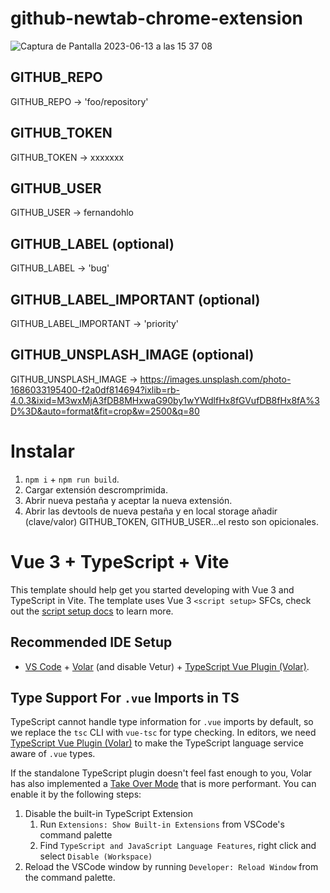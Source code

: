 # github-newtab-chrome-extension

![Captura de Pantalla 2023-06-13 a las 15 37 08](https://github.com/fernandohlo/github-newtab-chrome-extension/assets/92722052/09e110cb-8511-4a0b-8c5f-4ca58a6affda)

## GITHUB_REPO
GITHUB_REPO -> 'foo/repository'

## GITHUB_TOKEN
GITHUB_TOKEN -> xxxxxxx

## GITHUB_USER
GITHUB_USER -> fernandohlo

## GITHUB_LABEL (optional)
GITHUB_LABEL -> 'bug'

## GITHUB_LABEL_IMPORTANT (optional)
GITHUB_LABEL_IMPORTANT -> 'priority'

## GITHUB_UNSPLASH_IMAGE (optional)
GITHUB_UNSPLASH_IMAGE -> https://images.unsplash.com/photo-1686033195400-f2a0df814694?ixlib=rb-4.0.3&ixid=M3wxMjA3fDB8MHxwaG90by1wYWdlfHx8fGVufDB8fHx8fA%3D%3D&auto=format&fit=crop&w=2500&q=80

# Instalar
1. `npm i` + `npm run build`.
2. Cargar extensión descromprimida.
3. Abrir nueva pestaña y aceptar la nueva extensión.
4. Abrir las devtools de nueva pestaña y en local storage añadir (clave/valor) GITHUB_TOKEN, GITHUB_USER...el resto son opicionales.

# Vue 3 + TypeScript + Vite

This template should help get you started developing with Vue 3 and TypeScript in Vite. The template uses Vue 3 `<script setup>` SFCs, check out the [script setup docs](https://v3.vuejs.org/api/sfc-script-setup.html#sfc-script-setup) to learn more.

## Recommended IDE Setup

- [VS Code](https://code.visualstudio.com/) + [Volar](https://marketplace.visualstudio.com/items?itemName=Vue.volar) (and disable Vetur) + [TypeScript Vue Plugin (Volar)](https://marketplace.visualstudio.com/items?itemName=Vue.vscode-typescript-vue-plugin).

## Type Support For `.vue` Imports in TS

TypeScript cannot handle type information for `.vue` imports by default, so we replace the `tsc` CLI with `vue-tsc` for type checking. In editors, we need [TypeScript Vue Plugin (Volar)](https://marketplace.visualstudio.com/items?itemName=Vue.vscode-typescript-vue-plugin) to make the TypeScript language service aware of `.vue` types.

If the standalone TypeScript plugin doesn't feel fast enough to you, Volar has also implemented a [Take Over Mode](https://github.com/johnsoncodehk/volar/discussions/471#discussioncomment-1361669) that is more performant. You can enable it by the following steps:

1. Disable the built-in TypeScript Extension
   1. Run `Extensions: Show Built-in Extensions` from VSCode's command palette
   2. Find `TypeScript and JavaScript Language Features`, right click and select `Disable (Workspace)`
2. Reload the VSCode window by running `Developer: Reload Window` from the command palette.
